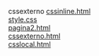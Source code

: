 cssexterno 
<a href='https://gabrielryanft.github.io/learning/cursoemvideo/htmlecss/css/cssexterno/cssinline.html/' target='_blank' rel='next'>cssinline.html</a><br/>
<a href='https://gabrielryanft.github.io/learning/cursoemvideo/htmlecss/css/cssexterno/style.css/' target='_blank' rel='next'>style.css</a><br/>
<a href='https://gabrielryanft.github.io/learning/cursoemvideo/htmlecss/css/cssexterno/pagina2.html/' target='_blank' rel='next'>pagina2.html</a><br/>
<a href='https://gabrielryanft.github.io/learning/cursoemvideo/htmlecss/css/cssexterno/cssexterno.html/' target='_blank' rel='next'>cssexterno.html</a><br/>
<a href='https://gabrielryanft.github.io/learning/cursoemvideo/htmlecss/css/cssexterno/csslocal.html/' target='_blank' rel='next'>csslocal.html</a><br/>
